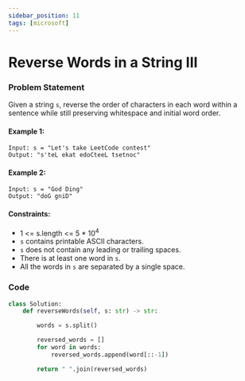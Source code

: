 ```yaml
---
sidebar_position: 11
tags: [microsoft]
---
```


# Reverse Words in a String III

### Problem Statement

Given a string `s`, reverse the order of characters in each word within a sentence while still preserving whitespace and initial word order.

#### Example 1:

```
Input: s = "Let's take LeetCode contest"
Output: "s'teL ekat edoCteeL tsetnoc"
```

#### Example 2:

```
Input: s = "God Ding"
Output: "doG gniD"
```

#### Constraints:

- 1 <= s.length <= 5 \* 10<sup>4</sup>
- `s` contains printable ASCII characters.
- `s` does not contain any leading or trailing spaces.
- There is at least one word in `s`.
- All the words in `s` are separated by a single space.

### Code

```python title="Python Code"
class Solution:
    def reverseWords(self, s: str) -> str:

        words = s.split()

        reversed_words = []
        for word in words:
            reversed_words.append(word[::-1])

        return " ".join(reversed_words)
```
